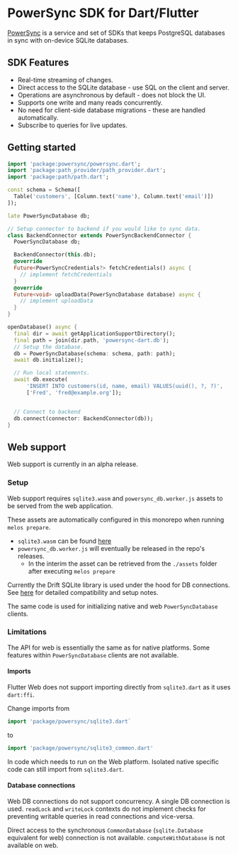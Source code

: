 # PowerSync SDK for Dart/Flutter

[PowerSync](https://powersync.co) is a service and set of SDKs that keeps PostgreSQL databases in sync with on-device SQLite databases.

## SDK Features

* Real-time streaming of changes.
* Direct access to the SQLite database - use SQL on the client and server.
* Operations are asynchronous by default - does not block the UI.
* Supports one write and many reads concurrently.
* No need for client-side database migrations - these are handled automatically.
* Subscribe to queries for live updates.

## Getting started

```dart
import 'package:powersync/powersync.dart';
import 'package:path_provider/path_provider.dart';
import 'package:path/path.dart';

const schema = Schema([
  Table('customers', [Column.text('name'), Column.text('email')])
]);

late PowerSyncDatabase db;

// Setup connector to backend if you would like to sync data.
class BackendConnector extends PowerSyncBackendConnector {
  PowerSyncDatabase db;

  BackendConnector(this.db);
  @override
  Future<PowerSyncCredentials?> fetchCredentials() async {
    // implement fetchCredentials
  }
  @override
  Future<void> uploadData(PowerSyncDatabase database) async {
    // implement uploadData
  }
}

openDatabase() async {
  final dir = await getApplicationSupportDirectory();
  final path = join(dir.path, 'powersync-dart.db');
  // Setup the database.
  db = PowerSyncDatabase(schema: schema, path: path);
  await db.initialize();

  // Run local statements.
  await db.execute(
      'INSERT INTO customers(id, name, email) VALUES(uuid(), ?, ?)',
      ['Fred', 'fred@example.org']);


  // Connect to backend
  db.connect(connector: BackendConnector(db));
}
```

## Web support

Web support is currently in an alpha release.

### Setup
Web support requires `sqlite3.wasm` and `powersync_db.worker.js` assets to be served from the web application.

These assets are automatically configured in this monorepo when running `melos prepare`.

- `sqlite3.wasm` can be found [here](https://github.com/simolus3/sqlite3.dart/releases)
- `powersync_db.worker.js` will eventually be released in the repo's releases.
    * In the interim the asset can be retrieved from the `./assets` folder after executing `melos prepare`

Currently the Drift SQLite library is used under the hood for DB connections. See [here](https://drift.simonbinder.eu/web/#getting-started) for detailed compatibility
and setup notes.

The same code is used for initializing native and web `PowerSyncDatabase` clients.

### Limitations

The API for web is essentially the same as for native platforms. Some features within `PowerSyncDatabase` clients are not available.

#### Imports

Flutter Web does not support importing directly from `sqlite3.dart` as it uses `dart:ffi`. 

Change imports from 

```Dart 
import 'package/powersync/sqlite3.dart`
```

to

```Dart
import 'package/powersync/sqlite3_common.dart'
```

In code which needs to run on the Web platform. Isolated native specific code can still import from `sqlite3.dart`.

#### Database connections

Web DB connections do not support concurrency. A single DB connection is used. `readLock` and `writeLock` contexts do not
implement checks for preventing writable queries in read connections and vice-versa.

Direct access to the synchronous `CommonDatabase` (`sqlite.Database` equivalent for web) connection is not available. `computeWithDatabase` is not available on web.

